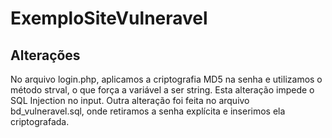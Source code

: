 # ExemploSiteVulneravel

## Alterações
No arquivo login.php, aplicamos a criptografia MD5 na senha e utilizamos o método strval, o que força a variável a ser string. Esta alteração impede o SQL Injection no input.
Outra alteração foi feita no arquivo bd_vulneravel.sql, onde retiramos a senha explícita e inserimos ela criptografada.
